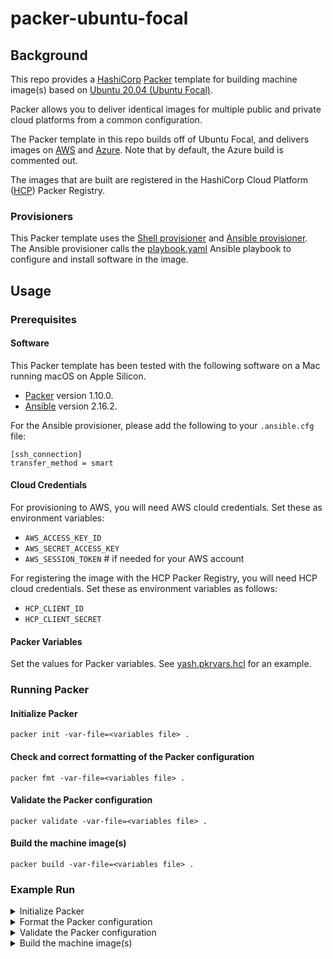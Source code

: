 # packer-ubuntu-focal

## Background

This repo provides a [HashiCorp](https://hashicorp.com) [Packer](https://packer.io) template for building machine image(s) based on [Ubuntu 20.04 (Ubuntu Focal)](https://releases.ubuntu.com/focal/).

Packer allows you to deliver identical images for multiple public and private cloud platforms from a common configuration.

The Packer template in this repo builds off of Ubuntu Focal, and delivers images on [AWS](https://aws.amazon.com) and [Azure](https://azure.microsoft.com). Note that by default, the Azure build is commented out.

The images that are built are registered in the HashiCorp Cloud Platform ([HCP](https://cloud.hashicorp.com)) Packer Registry.

### Provisioners

This Packer template uses the [Shell provisioner](https://developer.hashicorp.com/packer/docs/provisioners/shell) and [Ansible provisioner](https://developer.hashicorp.com/packer/integrations/hashicorp/ansible/latest/components/provisioner/ansible). The Ansible provisioner calls the [playbook.yaml](playbook.yaml) Ansible playbook to configure and install software in the image.

## Usage

### Prerequisites

#### Software

This Packer template has been tested with the following software on a Mac running macOS on Apple Silicon.

* [Packer](https://developer.hashicorp.com/packer/tutorials/docker-get-started/get-started-install-cli) version 1.10.0.
* [Ansible](https://www.ansible.com/) version 2.16.2.

For the Ansible provisioner, please add the following to your `.ansible.cfg` file:

```
[ssh_connection]
transfer_method = smart
```

#### Cloud Credentials

For provisioning to AWS, you will need AWS clould credentials. Set these as environment variables:

* `AWS_ACCESS_KEY_ID`
* `AWS_SECRET_ACCESS_KEY`
* `AWS_SESSION_TOKEN` # if needed for your AWS account

For registering the image with the HCP Packer Registry, you will need HCP cloud credentials. Set these as environment variables as follows:

* `HCP_CLIENT_ID`
* `HCP_CLIENT_SECRET`

#### Packer Variables

Set the values for Packer variables. See [yash.pkrvars.hcl](yash.pkrvars.hcl) for an example.

### Running Packer

#### Initialize Packer

```
packer init -var-file=<variables file> .
```

#### Check and correct formatting of the Packer configuration

```
packer fmt -var-file=<variables file> .
```

#### Validate the Packer configuration

```
packer validate -var-file=<variables file> .
```

#### Build the machine image(s)

```
packer build -var-file=<variables file> .
```

### Example Run

<details>
  <summary>Initialize Packer</summary>
```
❯ packer init -var-file=yash.pkrvars.hcl .
Installed plugin github.com/hashicorp/amazon v1.2.9 in "/Users/demo/.config/packer/plugins/github.com/hashicorp/amazon/packer-plugin-amazon_v1.2.9_x5.0_darwin_arm64"
Installed plugin github.com/hashicorp/ansible v1.1.1 in "/Users/demo/.config/packer/plugins/github.com/hashicorp/ansible/packer-plugin-ansible_v1.1.1_x5.0_darwin_arm64"
```
</details>

<details>
  <summary>Format the Packer configuration</summary>
`packer fmt` will return no output if everything is properly formatted.
```
❯ packer fmt -var-file=yash.pkrvars.hcl .
yash.pkrvars.hcl
```
</details>

<details>
  <summary>Validate the Packer configuration</summary>
```
❯ packer validate -var-file=yash.pkrvars.hcl .
The configuration is valid.
```
</details>

<details>
  <summary>Build the machine image(s)</summary>
```
❯ packer build -var-file=yash.pkrvars.hcl .
Tracking build on HCP Packer with fingerprint "01HKQ9BRJX58JN28AWFG5E594Y"
amazon-ebs.ubuntu-us-east: output will be in this color.

==> amazon-ebs.ubuntu-us-east: Prevalidating any provided VPC information
==> amazon-ebs.ubuntu-us-east: Prevalidating AMI Name: ubuntu-focal-golden-image-1704809849
    amazon-ebs.ubuntu-us-east: Found Image ID: ami-027a754129abb5386
==> amazon-ebs.ubuntu-us-east: Creating temporary keypair: packer_659d5579-2a25-c7a2-6f02-dbec7d731087
==> amazon-ebs.ubuntu-us-east: Creating temporary security group for this instance: packer_659d557a-be33-9c4f-1a00-31777ac2f23c
==> amazon-ebs.ubuntu-us-east: Authorizing access to port 22 from [0.0.0.0/0] in the temporary security groups...
==> amazon-ebs.ubuntu-us-east: Launching a source AWS instance...
    amazon-ebs.ubuntu-us-east: Instance ID: i-022739d64eb0075ce
==> amazon-ebs.ubuntu-us-east: Waiting for instance (i-022739d64eb0075ce) to become ready...
==> amazon-ebs.ubuntu-us-east: Using SSH communicator to connect: 52.90.32.83
==> amazon-ebs.ubuntu-us-east: Waiting for SSH to become available...
==> amazon-ebs.ubuntu-us-east: Connected to SSH!
==> amazon-ebs.ubuntu-us-east: Provisioning with Ansible...
    amazon-ebs.ubuntu-us-east: Setting up proxy adapter for Ansible....
==> amazon-ebs.ubuntu-us-east: Executing Ansible: ansible-playbook -e packer_build_name="ubuntu-us-east" -e packer_builder_type=amazon-ebs --ssh-extra-args '-o IdentitiesOnly=yes' -e ansible_ssh_private_key_file=/var/folders/yn/2hjf3t295l51m1l7spyhqkvr0000gn/T/ansible-key2179621744 -i /var/folders/yn/2hjf3t295l51m1l7spyhqkvr0000gn/T/packer-provisioner-ansible3109275682 /Users/demo/src/git/github.com/ykhemani/packer-ubuntu-focal/playbook.yaml
    amazon-ebs.ubuntu-us-east:
    amazon-ebs.ubuntu-us-east: PLAY [Provision image] *********************************************************
    amazon-ebs.ubuntu-us-east:
    amazon-ebs.ubuntu-us-east: TASK [Gathering Facts] *********************************************************
    amazon-ebs.ubuntu-us-east: ok: [default]
    amazon-ebs.ubuntu-us-east:
    amazon-ebs.ubuntu-us-east: TASK [Add HashiCorp GPG Key] ***************************************************
    amazon-ebs.ubuntu-us-east: changed: [default]
    amazon-ebs.ubuntu-us-east:
    amazon-ebs.ubuntu-us-east: TASK [Add HashiCorp repo] ******************************************************
    amazon-ebs.ubuntu-us-east: changed: [default]
    amazon-ebs.ubuntu-us-east:
    amazon-ebs.ubuntu-us-east: TASK [Install HashiCorp software] **********************************************
    amazon-ebs.ubuntu-us-east: changed: [default]
    amazon-ebs.ubuntu-us-east:
    amazon-ebs.ubuntu-us-east: TASK [Install docker prerequisites] ********************************************
    amazon-ebs.ubuntu-us-east: changed: [default]
    amazon-ebs.ubuntu-us-east:
    amazon-ebs.ubuntu-us-east: TASK [Add Docker GPG key] ******************************************************
    amazon-ebs.ubuntu-us-east: changed: [default]
    amazon-ebs.ubuntu-us-east:
    amazon-ebs.ubuntu-us-east: TASK [Add Docker repo] *********************************************************
    amazon-ebs.ubuntu-us-east: changed: [default]
    amazon-ebs.ubuntu-us-east:
    amazon-ebs.ubuntu-us-east: TASK [Install Docker] **********************************************************
    amazon-ebs.ubuntu-us-east: changed: [default]
    amazon-ebs.ubuntu-us-east:
    amazon-ebs.ubuntu-us-east: TASK [Add Helm GPG Key] ********************************************************
    amazon-ebs.ubuntu-us-east: changed: [default]
    amazon-ebs.ubuntu-us-east:
    amazon-ebs.ubuntu-us-east: TASK [Add Helm repo] ***********************************************************
    amazon-ebs.ubuntu-us-east: changed: [default]
    amazon-ebs.ubuntu-us-east:
    amazon-ebs.ubuntu-us-east: TASK [Install Helm] ************************************************************
    amazon-ebs.ubuntu-us-east: changed: [default]
    amazon-ebs.ubuntu-us-east:
    amazon-ebs.ubuntu-us-east: TASK [Install misc] ************************************************************
    amazon-ebs.ubuntu-us-east: changed: [default]
    amazon-ebs.ubuntu-us-east:
    amazon-ebs.ubuntu-us-east: TASK [Update all packages to their latest version] *****************************
    amazon-ebs.ubuntu-us-east: changed: [default]
    amazon-ebs.ubuntu-us-east:
    amazon-ebs.ubuntu-us-east: PLAY RECAP *********************************************************************
    amazon-ebs.ubuntu-us-east: default                    : ok=13   changed=12   unreachable=0    failed=0    skipped=0    rescued=0    ignored=0
    amazon-ebs.ubuntu-us-east:
==> amazon-ebs.ubuntu-us-east: Provisioning with shell script: /var/folders/yn/2hjf3t295l51m1l7spyhqkvr0000gn/T/packer-shell2988963392
==> amazon-ebs.ubuntu-us-east:   % Total    % Received % Xferd  Average Speed   Time    Time     Time  Current
==> amazon-ebs.ubuntu-us-east:                                  Dload  Upload   Total   Spent    Left  Speed
==> amazon-ebs.ubuntu-us-east: 100 47.4M  100 47.4M    0     0  94.6M      0 --:--:-- --:--:-- --:--:-- 94.4M
==> amazon-ebs.ubuntu-us-east:   % Total    % Received % Xferd  Average Speed   Time    Time     Time  Current
==> amazon-ebs.ubuntu-us-east:                                  Dload  Upload   Total   Spent    Left  Speed
==> amazon-ebs.ubuntu-us-east: 100    97  100    97    0     0   3233      0 --:--:-- --:--:-- --:--:--  3233
==> amazon-ebs.ubuntu-us-east:   0     0    0     0    0     0      0      0 --:--:-- --:--:-- --:--:--     0
==> amazon-ebs.ubuntu-us-east: 100 6304k  100 6304k    0     0  50.4M      0 --:--:-- --:--:-- --:--:-- 50.4M
==> amazon-ebs.ubuntu-us-east:   % Total    % Received % Xferd  Average Speed   Time    Time     Time  Current
==> amazon-ebs.ubuntu-us-east:                                  Dload  Upload   Total   Spent    Left  Speed
==> amazon-ebs.ubuntu-us-east: 100    75  100    75    0     0    609      0 --:--:-- --:--:-- --:--:--   609
==> amazon-ebs.ubuntu-us-east: 100 63.5M  100 63.5M    0     0  83.2M      0 --:--:-- --:--:-- --:--:--  126M
    amazon-ebs.ubuntu-us-east: export PATH=$PATH:/usr/local/go/bin
==> amazon-ebs.ubuntu-us-east:   % Total    % Received % Xferd  Average Speed   Time    Time     Time  Current
==> amazon-ebs.ubuntu-us-east:                                  Dload  Upload   Total   Spent    Left  Speed
==> amazon-ebs.ubuntu-us-east: 100 28.9M  100 28.9M    0     0  65.4M      0 --:--:-- --:--:-- --:--:-- 65.4M
    amazon-ebs.ubuntu-us-east: Selecting previously unselected package minikube.
    amazon-ebs.ubuntu-us-east: (Reading database ... 62488 files and directories currently installed.)
    amazon-ebs.ubuntu-us-east: Preparing to unpack .../src/minikube_latest_amd64.deb ...
    amazon-ebs.ubuntu-us-east: Unpacking minikube (1.32.0-0) ...
    amazon-ebs.ubuntu-us-east: Setting up minikube (1.32.0-0) ...
==> amazon-ebs.ubuntu-us-east:   % Total    % Received % Xferd  Average Speed   Time    Time     Time  Current
==> amazon-ebs.ubuntu-us-east:                                  Dload  Upload   Total   Spent    Left  Speed
==> amazon-ebs.ubuntu-us-east:   0     0    0     0    0     0      0      0 --:--:-- --:--:-- --:--:--     0
==> amazon-ebs.ubuntu-us-east: 100 17.7M  100 17.7M    0     0  73.5M      0 --:--:-- --:--:-- --:--:-- 73.5M
==> amazon-ebs.ubuntu-us-east: Stopping the source instance...
    amazon-ebs.ubuntu-us-east: Stopping instance
==> amazon-ebs.ubuntu-us-east: Waiting for the instance to stop...
==> amazon-ebs.ubuntu-us-east: Creating AMI ubuntu-focal-golden-image-1704809849 from instance i-022739d64eb0075ce
    amazon-ebs.ubuntu-us-east: AMI: ami-021773fff04989aeb
==> amazon-ebs.ubuntu-us-east: Waiting for AMI to become ready...
==> amazon-ebs.ubuntu-us-east: Skipping Enable AMI deprecation...
==> amazon-ebs.ubuntu-us-east: Adding tags to AMI (ami-01234567890abcdef)...
==> amazon-ebs.ubuntu-us-east: Tagging snapshot: snap-01234567890abcdef
==> amazon-ebs.ubuntu-us-east: Creating AMI tags
    amazon-ebs.ubuntu-us-east: Adding tag: "ttl": "-1"
    amazon-ebs.ubuntu-us-east: Adding tag: "Name": "Ubuntu Focal (20.04) Golden Image - yash 1704809849"
    amazon-ebs.ubuntu-us-east: Adding tag: "config-as-code": "packer"
    amazon-ebs.ubuntu-us-east: Adding tag: "owner": "yash"
    amazon-ebs.ubuntu-us-east: Adding tag: "repo": "ykhemani/packer-ubuntu-focal"
==> amazon-ebs.ubuntu-us-east: Creating snapshot tags
==> amazon-ebs.ubuntu-us-east: Terminating the source AWS instance...
==> amazon-ebs.ubuntu-us-east: Cleaning up any extra volumes...
==> amazon-ebs.ubuntu-us-east: No volumes to clean up, skipping
==> amazon-ebs.ubuntu-us-east: Deleting temporary security group...
==> amazon-ebs.ubuntu-us-east: Deleting temporary keypair...
Build 'amazon-ebs.ubuntu-us-east' finished after 9 minutes 56 seconds.

==> Wait completed after 9 minutes 57 seconds

==> Builds finished. The artifacts of successful builds are:
--> amazon-ebs.ubuntu-us-east: AMIs were created:
us-east-1: ami-01234567890abcdef

--> amazon-ebs.ubuntu-us-east: Published metadata to HCP Packer registry packer/ubuntu-focal-golden-image/iterations/01HKQ9BRZ2CM949X5HFYGJ3SSE
```
</details>
